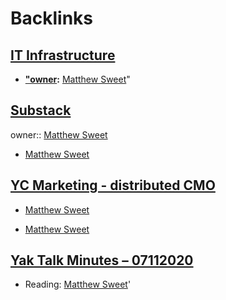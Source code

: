 
# Backlinks
## [IT Infrastructure](<IT Infrastructure.md>)
- **["owner](<"owner.md>):** [Matthew Sweet](<Matthew Sweet.md>)"

## [Substack](<Substack.md>)
owner:: [Matthew Sweet](<Matthew Sweet.md>)

- [Matthew Sweet](<Matthew Sweet.md>)

## [YC Marketing - distributed CMO](<YC Marketing - distributed CMO.md>)
- [Matthew Sweet](<Matthew Sweet.md>)

- [Matthew Sweet](<Matthew Sweet.md>)

## [Yak Talk Minutes – 07112020](<Yak Talk Minutes – 07112020.md>)
- Reading: [Matthew Sweet](<Matthew Sweet.md>)'


